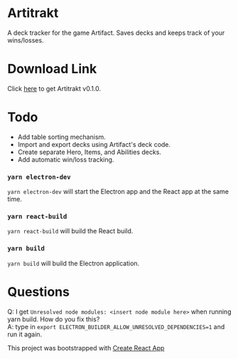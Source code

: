 # Artitrakt

A deck tracker for the game Artifact.
Saves decks and keeps track of your wins/losses.

# Download Link

Click [here](https://github.com/amagana8/artitrakt/releases/download/0.1.0/artitrakt.app.zip) to get Artitrakt v0.1.0.

# Todo
* Add table sorting mechanism.
* Import and export decks using Artifact's deck code.
* Create separate Hero, Items, and Abilities decks.
* Add automatic win/loss tracking.

### `yarn electron-dev`

```yarn electron-dev``` will start the Electron app and the React app at the same time.

### `yarn react-build`

```yarn react-build``` will build the React build.

### `yarn build`

```yarn build``` will build the Electron application.

# Questions

Q: I get ```Unresolved node modules: <insert node module here>``` when running yarn build. How do you fix this?<br/>
A: type in ```export ELECTRON_BUILDER_ALLOW_UNRESOLVED_DEPENDENCIES=1``` and run it again.


This project was bootstrapped with [Create React App](https://github.com/facebook/create-react-app)
